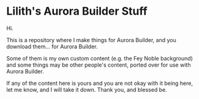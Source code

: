 # Lilith's Aurora Builder Stuff

Hi.

This is a repository where I make things for Aurora Builder, and you download them... for Aurora Builder. 

Some of them is my own custom content (e.g. the Fey Noble background) and some things may be other people's content, ported over for use with Aurora Builder.

If any of the content here is yours and you are not okay with it being here, let me know, and I will take it down. Thank you, and blessed be.
